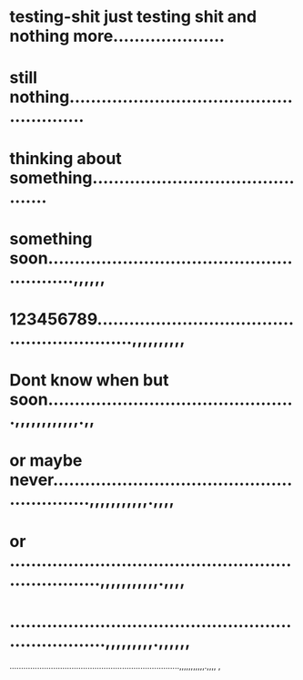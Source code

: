 # testing-shit just testing shit and  nothing more.....................
# still nothing........................................................
# thinking about something.............................................
# something soon..........................................................,,,,,,
# 123456789............................................................,,,,,,,,,,
# Dont know when but soon...............................................,,,,,,,,,,,,.,,
# or maybe never............................................................,,,,,,,,,,,.,,,,
# or ......................................................................,,,,,,,,,,,.,,,,
# .......................................................................,,,,,,,,,.,,,,,,
..........................................................................,,,,,,,,,,,.,,,,
,
